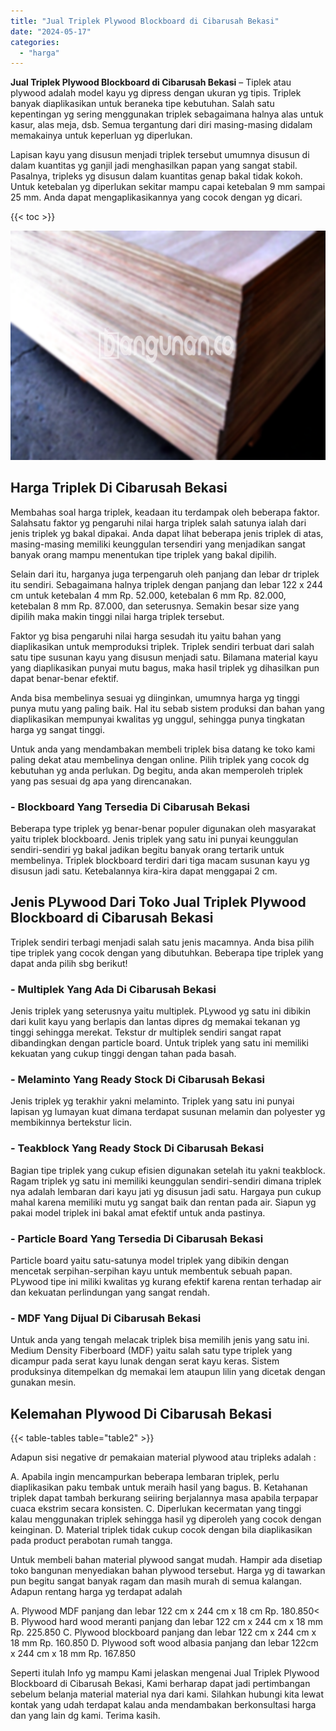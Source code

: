```yaml
---
title: "Jual Triplek Plywood Blockboard di Cibarusah Bekasi"
date: "2024-05-17"
categories: 
  - "harga"
---
```


**Jual Triplek Plywood Blockboard di Cibarusah Bekasi** – Tiplek atau plywood adalah model kayu yg dipress dengan ukuran yg tipis. Triplek banyak diaplikasikan untuk beraneka tipe kebutuhan. Salah satu kepentingan yg sering menggunakan triplek sebagaimana halnya alas untuk kasur, alas meja, dsb. Semua tergantung dari diri masing-masing didalam memakainya untuk keperluan yg diperlukan.

Lapisan kayu yang disusun menjadi triplek tersebut umumnya disusun di dalam kuantitas yg ganjil jadi menghasilkan papan yang sangat stabil. Pasalnya, tripleks yg disusun dalam kuantitas genap bakal tidak kokoh. Untuk ketebalan yg diperlukan sekitar mampu capai ketebalan 9 mm sampai 25 mm. Anda dapat mengaplikasikannya yang cocok dengan yg dicari.

{{< toc >}}

![Jual Triplek Plywood Blockboard di Cibarusah Bekasi](/images/jual-triplek-murah-44.png)

## Harga Triplek Di Cibarusah Bekasi

Membahas soal harga triplek, keadaan itu terdampak oleh beberapa faktor. Salahsatu faktor yg pengaruhi nilai harga triplek salah satunya ialah dari jenis triplek yg bakal dipakai. Anda dapat lihat beberapa jenis triplek di atas, masing-masing memiliki keunggulan tersendiri yang menjadikan sangat banyak orang mampu menentukan tipe triplek yang bakal dipilih.

Selain dari itu, harganya juga terpengaruh oleh panjang dan lebar dr triplek itu sendiri. Sebagaimana halnya triplek dengan panjang dan lebar 122 x 244 cm untuk ketebalan 4 mm Rp. 52.000, ketebalan 6 mm Rp. 82.000, ketebalan 8 mm Rp. 87.000, dan seterusnya. Semakin besar size yang dipilih maka makin tinggi nilai harga triplek tersebut.

Faktor yg bisa pengaruhi nilai harga sesudah itu yaitu bahan yang diaplikasikan untuk memproduksi triplek. Triplek sendiri terbuat dari salah satu tipe susunan kayu yang disusun menjadi satu. Bilamana material kayu yang diaplikasikan punyai mutu bagus, maka hasil triplek yg dihasilkan pun dapat benar-benar efektif.

Anda bisa membelinya sesuai yg diinginkan, umumnya harga yg tinggi punya mutu yang paling baik. Hal itu sebab sistem produksi dan bahan yang diaplikasikan mempunyai kwalitas yg unggul, sehingga punya tingkatan harga yg sangat tinggi.

Untuk anda yang mendambakan membeli triplek bisa datang ke toko kami paling dekat atau membelinya dengan online. Pilih triplek yang cocok dg kebutuhan yg anda perlukan. Dg begitu, anda akan memperoleh triplek yang pas sesuai dg apa yang direncanakan.

### \- Blockboard Yang Tersedia Di Cibarusah Bekasi

Beberapa type triplek yg benar-benar populer digunakan oleh masyarakat yaitu triplek blockboard. Jenis triplek yang satu ini punyai keunggulan sendiri-sendiri yg bakal jadikan begitu banyak orang tertarik untuk membelinya. Triplek blockboard terdiri dari tiga macam susunan kayu yg disusun jadi satu. Ketebalannya kira-kira dapat menggapai 2 cm.

## Jenis PLywood Dari Toko Jual Triplek Plywood Blockboard di Cibarusah Bekasi

Triplek sendiri terbagi menjadi salah satu jenis macamnya. Anda bisa pilih tipe triplek yang cocok dengan yang dibutuhkan. Beberapa tipe triplek yang dapat anda pilih sbg berikut!

### \- Multiplek Yang Ada Di Cibarusah Bekasi

Jenis triplek yang seterusnya yaitu multiplek. PLywood yg satu ini dibikin dari kulit kayu yang berlapis dan lantas dipres dg memakai tekanan yg tinggi sehingga merekat. Tekstur dr multiplek sendiri sangat rapat dibandingkan dengan particle board. Untuk triplek yang satu ini memiliki kekuatan yang cukup tinggi dengan tahan pada basah.

### \- Melaminto Yang Ready Stock Di Cibarusah Bekasi

Jenis triplek yg terakhir yakni melaminto. Triplek yang satu ini punyai lapisan yg lumayan kuat dimana terdapat susunan melamin dan polyester yg membikinnya bertekstur licin.

### \- Teakblock Yang Ready Stock Di Cibarusah Bekasi

Bagian tipe triplek yang cukup efisien digunakan setelah itu yakni teakblock. Ragam triplek yg satu ini memiliki keunggulan sendiri-sendiri dimana triplek nya adalah lembaran dari kayu jati yg disusun jadi satu. Hargaya pun cukup mahal karena memiliki mutu yg sangat baik dan rentan pada air. Siapun yg pakai model triplek ini bakal amat efektif untuk anda pastinya.

### \- Particle Board Yang Tersedia Di Cibarusah Bekasi

Particle board yaitu satu-satunya model triplek yang dibikin dengan mencetak serpihan-serpihan kayu untuk membentuk sebuah papan. PLywood tipe ini miliki kwalitas yg kurang efektif karena rentan terhadap air dan kekuatan perlindungan yang sangat rendah.

### \- MDF Yang Dijual Di Cibarusah Bekasi

Untuk anda yang tengah melacak triplek bisa memilih jenis yang satu ini. Medium Density Fiberboard (MDF) yaitu salah satu type triplek yang dicampur pada serat kayu lunak dengan serat kayu keras. Sistem produksinya ditempelkan dg memakai lem ataupun lilin yang dicetak dengan gunakan mesin.

## Kelemahan Plywood Di Cibarusah Bekasi

{{< table-tables table="table2" >}}

Adapun sisi negative dr pemakaian material plywood atau tripleks adalah :

A. Apabila ingin mencampurkan beberapa lembaran triplek, perlu diaplikasikan paku tembak untuk meraih hasil yang bagus. B. Ketahanan triplek dapat tambah berkurang seiiring berjalannya masa apabila terpapar cuaca ekstrim secara konsisten. C. Diperlukan kecermatan yang tinggi kalau menggunakan triplek sehingga hasil yg diperoleh yang cocok dengan keinginan. D. Material triplek tidak cukup cocok dengan bila diaplikasikan pada product perabotan rumah tangga.

Untuk membeli bahan material plywood sangat mudah. Hampir ada disetiap toko bangunan menyediakan bahan plywood tersebut. Harga yg di tawarkan pun begitu sangat banyak ragam dan masih murah di semua kalangan. Adapun rentang harga yg terdapat adalah

A. Plywood MDF panjang dan lebar 122 cm x 244 cm x 18 cm Rp. 180.850< B. Plywood hard wood meranti panjang dan lebar 122 cm x 244 cm x 18 mm Rp. 225.850 C. Plywood blockboard panjang dan lebar 122 cm x 244 cm x 18 mm Rp. 160.850 D. Plywood soft wood albasia panjang dan lebar 122cm x 244 cm x 18 mm Rp. 167.850

Seperti itulah Info yg mampu Kami jelaskan mengenai Jual Triplek Plywood Blockboard di Cibarusah Bekasi, Kami berharap dapat jadi pertimbangan sebelum belanja material material nya dari kami. Silahkan hubungi kita lewat kontak yang udah terdapat kalau anda mendambakan berkonsultasi harga dan yang lain dg kami. Terima kasih.
